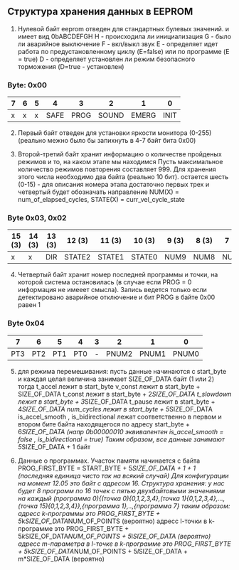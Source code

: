 ## Структура хранения данных в EEPROM


1) Нулевой байт eeprom отведен для стандартных булевых значений. и имеет вид 0bABCDEFGH
H - происходила ли инициализация 
G - было ли аварийное выключение
F - вкл/выкл звук 
E - определяет идет работа по предустановленному циклу (E=false) или по программе (E = true)
D - определяет установлен ли режим безопасного торможения (D=true - установлен)
            
### Byte: 0x00   
7 | 6 | 5 | 4    | 3    | 2     | 1     | 0    
--- | --- | --- | --- | --- | --- | --- | ---
 x |  x | x | SAFE | PROG | SOUND | EMERG | INIT 
            

2) Первый байт отведен для установки 
яркости монитора (0-255) (реально межно было бы запихнуть в 4-7 байт бита 0x00)

3) Второй-третий байт хранит информацию о количестве пройденых режимов и то, на каком этапе мы находимся 
Пусть максимальное количество режимов повторения составляет 999. Для хранения этого числа необходимо два байта (реально 10 бит).
остается шесть (0-15) - для описания номера этапа достаточно первых трех и четвертый будет обозначать направление 
NUM(X) = num_of_elapsed_cycles, STATE(X) = curr_vel_cycle_state

### Byte 0x03, 0x02
15 (3) | 14 (3) | 13 (3) | 12 (3) | 11 (3) | 10 (3) | 9 (3) | 8 (3) | 7 (2) | 6 (2) | 5 (2)| 4 (2) | 3 (2) | 2 (2) | 1 (2) | 0 (2)
--- | --- | --- | --- | --- | --- | --- | --- | --- | --- | --- | --- | --- | --- | --- | ---
x   |   x   |  DIR  | STATE2 | STATE1 | STATE0 | NUM9 | NUM8 | NUM7 | NUM6 | NUM5 | NUM4 | NUM3 | NUM2 | NUM1 | NUM0 


4) Четвертый байт хранит номер последней программы и точки, на которой система остановилась  (в случае если PROG = 0 информация не 
имееет смысла). Запись ведется только если детектировано аварийное отключение и бит PROG в байте 0x00 равен 1
### Byte 0x04

7   | 6   | 5   | 4   | 3 | 2     | 1     | 0     
--- | --- | --- | --- | --- | --- | --- | --- 
PT3 | PT2 | PT1 | PT0 | - | PNUM2 | PNUM1 | PNUM0 


5) для режима перемешивания:
пусть данные начинаются с start_byte и каждая целая величина занимает SIZE_OF_DATA байт (1 или 2)
тогда 
t_accel лежит в start_byte
v_const лежит в start_byte + SIZE_OF_DATA
t_const  лежит в start_byte + 2*SIZE_OF_DATA
t_slowdown лежит в start_byte + 3*SIZE_OF_DATA
t_pause лежит в start_byte + 4*SIZE_OF_DATA
num_cycles  лежит в start_byte + 5*SIZE_OF_DATA
is_accel_smooth , is_bidirectional лежат соответственно в первом и втором бите байта находящегося 
по адресу start_byte + 6*SIZE_OF_DATA (напр 0b00000010 эквивалентен is_accel_smooth = false , 
is_bidirectional = true)
Таким образом, все данные занимают 5*SIZE_OF_DATA + 1 байт

6) Данные о программах. 
Участок памяти начинается с байта PROG_FIRST_BYTE = START_BYTE + 5*SIZE_OF_DATA + 1 + 1 (последняя единица чисто так на всякий случай)
Для конфигурации на момент 12.05 это байт с адресом 16.
Структура хранения: у нас будет 8 программ по 16 точек с пятью двухбайтовыми значениями на каждый
(программа 0){(точка 0){0,1,2,3,4},(точка 1){0,1,2,3,4},...,(точка 15){0,1,2,3,4}},{программа 1},..,{программа 7}
таким образом: 
адресс k-программы это PROG_FIRST_BYTE + 5*k*SIZE_OF_DATA*NUM_OF_POINTS (вероятно)
адресс l-точки в k-программе это PROG_FIRST_BYTE + 5*k*SIZE_OF_DATA*NUM_OF_POINTS + 5*l*SIZE_OF_DATA (вероятно)
адресс m-параметра в l-точке в k-программе это PROG_FIRST_BYTE + 5*k*SIZE_OF_DATA*NUM_OF_POINTS + 5*l*SIZE_OF_DATA + m*SIZE_OF_DATA (вероятно)
